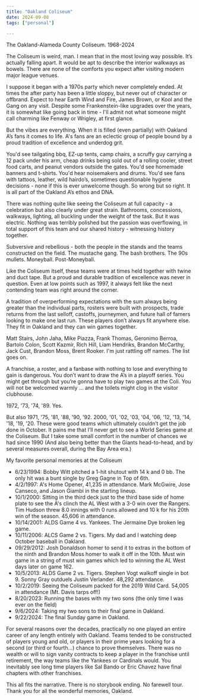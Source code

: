```yaml
---
title: "Oakland Coliseum"
date: 2024-09-08
tags: ["personal"]

---
```

The Oakland-Alameda County Coliseum. 1968-2024
<!--more-->

The Coliseum is weird, man. I mean that in the most loving way possible. It’s actually falling apart. It would be apt to describe the interior walkways as bowels. There are none of the comforts you expect after visiting modern major league venues. 

I suppose it began with a 1970s party which never completely ended. At times the after party has been a little sloppy, but never out of character or offbrand. Expect to hear Earth Wind and Fire, James Brown, or Kool and the Gang on any visit. Despite some Frankenstein-like upgrades over the years, it is somewhat like going back in time - I'll admit not what someone might call charming like Fenway or Wrigley, at first glance.

But the vibes are everything. When it is filled (even partially) with Oakland A’s fans it comes to life. A's fans are an eclectic group of people bound by a proud tradition of excellence and underdog grit.

You'd see tailgating bbq, EZ-up tents, camp chairs, a scruffy guy carrying a 12 pack under his arm, cheap drinks being sold out of a rolling cooler, street food carts, and peanut vendors outside the gates. You'd see homemade banners and t-shirts. You'd hear noisemakers and drums. You'd see fans with tattoos, leather, wild hairdo’s, sometimes questionable hygiene decisions - none if this is ever unwelcome though. So wrong but so right. It is all part of the Oakland A’s ethos and DNA.

There was nothing quite like seeing the Coliseum at full capacity - a celebration but also clearly under great strain. Bathrooms, concessions, walkways, lighting, all buckling under the weight of the task. But it was electric. Nothing was terribly polished but the passion was overflowing, in total support of this team and our shared history - witnessing history together.

Subversive and rebellious - both the people in the stands and the teams constructed on the field. The mustache gang. The bash brothers. The 90s mullets. Moneyball. Post-Moneyball. 

Like the Coliseum itself, these teams were at times held together with twine and duct tape. But a proud and durable tradition of excellence was never in question. Even at low points such as 1997, it always felt like the next contending team was right around the corner.

A tradition of overperforming expectations with the sum always being greater than the individual parts, rosters were built with prospects, trade returns from the last selloff, castoffs, journeymen, and future hall of famers looking to make one last run. These players don’t always fit anywhere else. They fit in Oakland and they can win games together.

Matt Stairs, John Jaha, Mike Piazza, Frank Thomas, Geronimo Berroa, Bartolo Colon, Scott Kazmir, Rich Hill, Liam Hendriks, Brandon McCarthy, Jack Cust, Brandon Moss, Brent Rooker. I'm just rattling off names. The list goes on.

A franchise, a roster, and a fanbase with nothing to lose and everything to gain is dangerous. You don’t want to draw the A’s in a playoff series. You might get through but you’re gonna have to play two games at the Coli. You will not be welcomed warmly ... and the toilets might clog in the visitor clubhouse.

1972, '73, '74, '89. Yes.

But also 1971, '75, '81, '88, '90, '92. 2000, '01, '02, '03, '04, '06, '12, '13, '14, '18, '19, '20. These were good teams which ultimately couldn’t get the job done in October. It pains me that I’ll never get to see a World Series game at the Coliseum. But I take some small comfort in the number of chances we had since 1990 (And also being better than the Giants head-to-head, and by several measures overall, during the Bay Area era.)

My favorite personal memories at the Coliseum

- 6/23/1994: Bobby Witt pitched a 1-hit shutout with 14 k and 0 bb. The only hit was a bunt single by Greg Gagne in Top of 6th. 
- 4/2/1997: A's Home Opener, 41,235 in attendance. Mark McGwire, Jose Canseco, and Jason Giambi in the starting lineup. 
- 10/1/2000: Sitting in the third deck just to the third base side of home plate to see the A's clinch the AL West with a 3-0 win over the Rangers. Tim Hudson threw 8.0 innings with 0 runs allowed and 10 k for his 20th win of the season. 45,606 in attendance.
- 10/14/2001: ALDS Game 4 vs. Yankees. The Jermaine Dye broken leg game.
- 10/11/2006: ALCS Game 2 vs. Tigers. My dad and I watching deep October baseball in Oakland.
- 09/29/2012: Josh Donaldson homer to send it to extras in the bottom of the ninth and Brandon Moss homer to walk it off in the 10th. Must win game in a string of must win games which led to winning the AL West days later on game 162.
- 10/5/2013: ALDS Game 2 vs. Tigers. Stephen Vogt walkoff single in bot 9. Sonny Gray outduels Justin Verlander. 48,292 attendance.
- 10/2/2019: Seeing the Coliseum packed for the 2019 Wild Card. 54,005 in attendance (Mt. Davis tarps off!)
- 8/20/2023: Running the bases with my two sons (the only time I was ever on the field)
- 9/6/2024: Taking my two sons to their final game in Oakland. 
- 9/22/2024: The final Sunday game in Oakland.

For several reasons over the decades, practically no one played an entire career of any length entirely with Oakland. Teams tended to be constructed of players young and old, or players in their prime years looking for a second (or third or fourth...) chance to prove themselves. There was no wealth or will to sign vanity contracts to keep a player in the franchise until retirement, the way teams like the Yankees or Cardinals would. You inevitably see long time players like Sal Bando or Eric Chavez have final chapters with other franchises.

This all fits the narrative. There is no storybook ending. No farewell tour. Thank you for all the wonderful memories, Oakland.